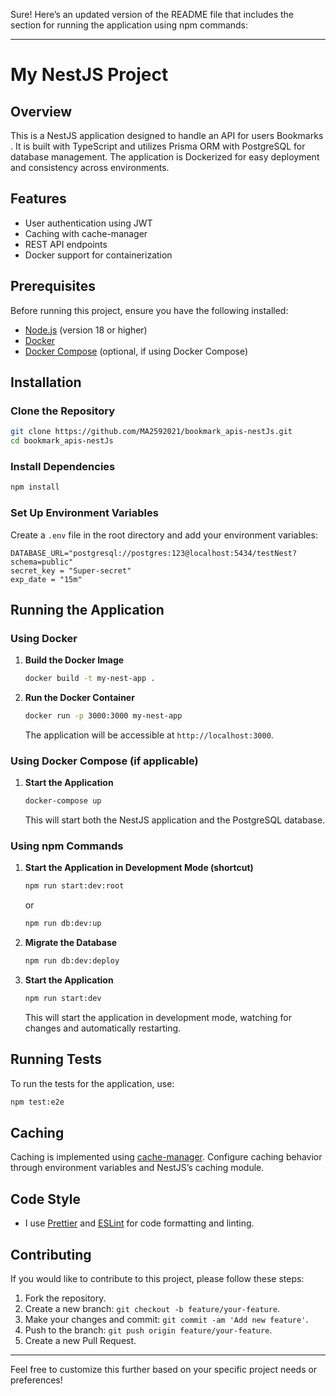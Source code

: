 Sure! Here’s an updated version of the README file that includes the section for running the application using npm commands:

---

# My NestJS Project

## Overview

This is a NestJS application designed to handle an API for users Bookmarks . It is built with TypeScript and utilizes Prisma ORM with PostgreSQL for database management. The application is Dockerized for easy deployment and consistency across environments.

## Features

- User authentication using JWT
- Caching with cache-manager
- REST API endpoints
- Docker support for containerization

## Prerequisites

Before running this project, ensure you have the following installed:

- [Node.js](https://nodejs.org) (version 18 or higher)
- [Docker](https://www.docker.com/get-started)
- [Docker Compose](https://docs.docker.com/compose/install/) (optional, if using Docker Compose)

## Installation

### Clone the Repository

```bash
git clone https://github.com/MA2592021/bookmark_apis-nestJs.git
cd bookmark_apis-nestJs
```

### Install Dependencies

```bash
npm install
```

### Set Up Environment Variables

Create a `.env` file in the root directory and add your environment variables:

```env
DATABASE_URL="postgresql://postgres:123@localhost:5434/testNest?schema=public"
secret_key = "Super-secret"
exp_date = "15m"
```

## Running the Application

### Using Docker

1. **Build the Docker Image**

   ```bash
   docker build -t my-nest-app .
   ```

2. **Run the Docker Container**

   ```bash
   docker run -p 3000:3000 my-nest-app
   ```

   The application will be accessible at `http://localhost:3000`.

### Using Docker Compose (if applicable)

1. **Start the Application**

   ```bash
   docker-compose up
   ```

   This will start both the NestJS application and the PostgreSQL database.

### Using npm Commands

1. **Start the Application in Development Mode (shortcut)**

   ```bash
   npm run start:dev:root
   ```

   or

   ```bash
   npm run db:dev:up
   ```

2. **Migrate the Database**

   ```bash
   npm run db:dev:deploy
   ```

3. **Start the Application**

   ```bash
   npm run start:dev
   ```

   This will start the application in development mode, watching for changes and automatically restarting.

## Running Tests

To run the tests for the application, use:

```bash
npm test:e2e
```

## Caching

Caching is implemented using [cache-manager](https://www.npmjs.com/package/cache-manager). Configure caching behavior through environment variables and NestJS’s caching module.

## Code Style

- I use [Prettier](https://prettier.io/) and [ESLint](https://eslint.org/) for code formatting and linting.

## Contributing

If you would like to contribute to this project, please follow these steps:

1. Fork the repository.
2. Create a new branch: `git checkout -b feature/your-feature`.
3. Make your changes and commit: `git commit -am 'Add new feature'`.
4. Push to the branch: `git push origin feature/your-feature`.
5. Create a new Pull Request.

---

Feel free to customize this further based on your specific project needs or preferences!
